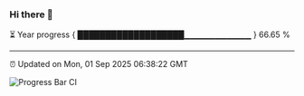### Hi there 👋

⏳ Year progress { ███████████████████▁▁▁▁▁▁▁▁▁▁▁ } 66.65 %

---

⏰ Updated on Mon, 01 Sep 2025 06:38:22 GMT

![Progress Bar CI](https://github.com/ZhaoGui/ZhaoGui/workflows/Progress%20Bar%20CI/badge.svg)
